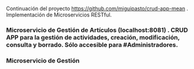 Continuación del proyecto https://github.com/miguipasto/crud-app-mean . Implementación de Microservicios RESTful.

### Microservicio de Gestión de Artículos (localhost:8081) . CRUD APP para la gestión de actividades, creación, modificación, consulta y borrado. Sólo accesible para #Administradores.
### Microservicio de Gestión 
